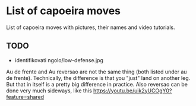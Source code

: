# List of capoeira moves

List of capoeira moves with pictures, their names and video tutorials.

## TODO

- identifikovati ngolo/low-defense.jpg

Au de frente and Au reversao are not the same thing (both listed under au de frente). Technically, the difference is that you "just" land on another leg. But that in itself is a pretty big difference in practice. Also reversao can be done very much sideways, like this https://youtu.be/uik2yUCOgY0?feature=shared
